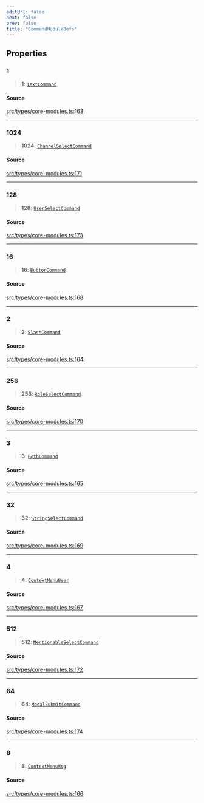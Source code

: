 ```yaml
---
editUrl: false
next: false
prev: false
title: "CommandModuleDefs"
---
```


## Properties

### 1

> **1**: [`TextCommand`](/v4/api/interfaces/textcommand/)

#### Source

[src/types/core-modules.ts:163](https://github.com/sern-handler/handler/blob/7c8e39defbafdd6312a04a2d30750d647a3ab22b/src/types/core-modules.ts#L163)

***

### 1024

> **1024**: [`ChannelSelectCommand`](/v4/api/interfaces/channelselectcommand/)

#### Source

[src/types/core-modules.ts:171](https://github.com/sern-handler/handler/blob/7c8e39defbafdd6312a04a2d30750d647a3ab22b/src/types/core-modules.ts#L171)

***

### 128

> **128**: [`UserSelectCommand`](/v4/api/interfaces/userselectcommand/)

#### Source

[src/types/core-modules.ts:173](https://github.com/sern-handler/handler/blob/7c8e39defbafdd6312a04a2d30750d647a3ab22b/src/types/core-modules.ts#L173)

***

### 16

> **16**: [`ButtonCommand`](/v4/api/interfaces/buttoncommand/)

#### Source

[src/types/core-modules.ts:168](https://github.com/sern-handler/handler/blob/7c8e39defbafdd6312a04a2d30750d647a3ab22b/src/types/core-modules.ts#L168)

***

### 2

> **2**: [`SlashCommand`](/v4/api/interfaces/slashcommand/)

#### Source

[src/types/core-modules.ts:164](https://github.com/sern-handler/handler/blob/7c8e39defbafdd6312a04a2d30750d647a3ab22b/src/types/core-modules.ts#L164)

***

### 256

> **256**: [`RoleSelectCommand`](/v4/api/interfaces/roleselectcommand/)

#### Source

[src/types/core-modules.ts:170](https://github.com/sern-handler/handler/blob/7c8e39defbafdd6312a04a2d30750d647a3ab22b/src/types/core-modules.ts#L170)

***

### 3

> **3**: [`BothCommand`](/v4/api/interfaces/bothcommand/)

#### Source

[src/types/core-modules.ts:165](https://github.com/sern-handler/handler/blob/7c8e39defbafdd6312a04a2d30750d647a3ab22b/src/types/core-modules.ts#L165)

***

### 32

> **32**: [`StringSelectCommand`](/v4/api/interfaces/stringselectcommand/)

#### Source

[src/types/core-modules.ts:169](https://github.com/sern-handler/handler/blob/7c8e39defbafdd6312a04a2d30750d647a3ab22b/src/types/core-modules.ts#L169)

***

### 4

> **4**: [`ContextMenuUser`](/v4/api/interfaces/contextmenuuser/)

#### Source

[src/types/core-modules.ts:167](https://github.com/sern-handler/handler/blob/7c8e39defbafdd6312a04a2d30750d647a3ab22b/src/types/core-modules.ts#L167)

***

### 512

> **512**: [`MentionableSelectCommand`](/v4/api/interfaces/mentionableselectcommand/)

#### Source

[src/types/core-modules.ts:172](https://github.com/sern-handler/handler/blob/7c8e39defbafdd6312a04a2d30750d647a3ab22b/src/types/core-modules.ts#L172)

***

### 64

> **64**: [`ModalSubmitCommand`](/v4/api/interfaces/modalsubmitcommand/)

#### Source

[src/types/core-modules.ts:174](https://github.com/sern-handler/handler/blob/7c8e39defbafdd6312a04a2d30750d647a3ab22b/src/types/core-modules.ts#L174)

***

### 8

> **8**: [`ContextMenuMsg`](/v4/api/interfaces/contextmenumsg/)

#### Source

[src/types/core-modules.ts:166](https://github.com/sern-handler/handler/blob/7c8e39defbafdd6312a04a2d30750d647a3ab22b/src/types/core-modules.ts#L166)
